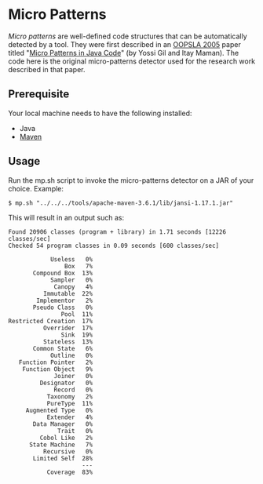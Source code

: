 # Micro Patterns

*Micro patterns* are well-defined code structures that can be automatically detected by a tool. They were first described in an [OOPSLA 2005](http://www.oopsla.org/2005/ShowPage.do?id=Home) paper titled "[Micro Patterns in Java Code](http://www.cs.technion.ac.il/~imaman/stuff/ip-oopsla05-c.pdf)" (by Yossi Gil and Itay Maman). The code here is the original micro-patterns detector used for the research work described in that paper. 


## Prerequisite
Your local machine needs to have the following installed:

- Java
- [Maven](https://maven.apache.org/install.html)


## Usage
Run the mp.sh script to invoke the micro-patterns detector on a JAR of your choice. Example:


```
$ mp.sh "../../../tools/apache-maven-3.6.1/lib/jansi-1.17.1.jar"
```

This will result in an output such as:
```
Found 20906 classes (program + library) in 1.71 seconds [12226 classes/sec]
Checked 54 program classes in 0.09 seconds [600 classes/sec]

            Useless   0%
                Box   7%
       Compound Box  13%
            Sampler   0%
             Canopy   4%
          Immutable  22%
        Implementor   2%
       Pseudo Class   0%
               Pool  11%
Restricted Creation  17%
          Overrider  17%
               Sink  19%
          Stateless  13%
       Common State   6%
            Outline   0%
   Function Pointer   2%
    Function Object   9%
             Joiner   0%
         Designator   0%
             Record   0%
           Taxonomy   2%
           PureType  11%
     Augmented Type   0%
           Extender   4%
       Data Manager   0%
              Trait   0%
         Cobol Like   2%
      State Machine   7%
          Recursive   0%
       Limited Self  28%
                     ---
           Coverage  83%
```





